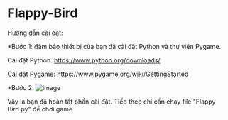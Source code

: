 # Flappy-Bird
Hướng dẫn cài đặt:

*Bước 1: đảm bảo thiết bị của bạn đã cài đặt Python và thư viện Pygame.

Cài đặt Python: https://www.python.org/downloads/

Cài đặt Pygame: https://www.pygame.org/wiki/GettingStarted


*Bước 2: ![image](https://user-images.githubusercontent.com/65118262/149517726-1399192d-6c3d-49ce-8a33-2b277081b580.png)



Vậy là bạn đã hoàn tất phần cài đặt. Tiếp theo chỉ cần chạy file "Flappy Bird.py" để chơi game
